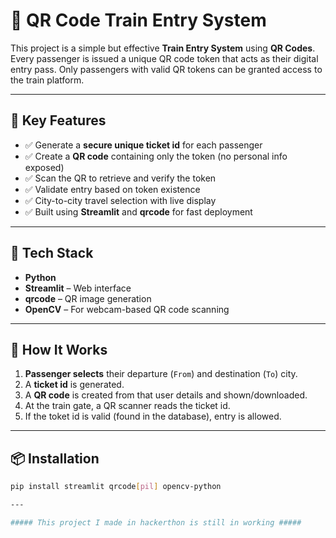 # 🚉 QR Code Train Entry System

This project is a simple but effective **Train Entry System** using **QR Codes**. Every passenger is issued a unique QR code token that acts as their digital entry pass. Only passengers with valid QR tokens can be granted access to the train platform.

---

## 🔧 Key Features

- ✅ Generate a **secure unique ticket id** for each passenger
- ✅ Create a **QR code** containing only the token (no personal info exposed)
- ✅ Scan the QR to retrieve and verify the token
- ✅ Validate entry based on token existence
- ✅ City-to-city travel selection with live display
- ✅ Built using **Streamlit** and **qrcode** for fast deployment

---

## 🧰 Tech Stack

- **Python**
- **Streamlit** – Web interface
- **qrcode** – QR image generation
- **OpenCV** – For webcam-based QR code scanning

---

## 🚀 How It Works

1. **Passenger selects** their departure (`From`) and destination (`To`) city.
2. A **ticket id** is generated.
3. A **QR code** is created from that user details and shown/downloaded.
4. At the train gate, a QR scanner reads the ticket id.
5. If the toket id is valid (found in the database), entry is allowed.

---

## 📦 Installation

```bash
pip install streamlit qrcode[pil] opencv-python

---

##### This project I made in hackerthon is still in working #####

